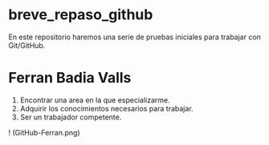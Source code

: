 # breve_repaso_github
En este repositorio haremos una serie de pruebas iniciales para trabajar con Git/GitHub.

# Ferran Badia Valls

1. Encontrar una area en la que especializarme.
2. Adquirir los conocimientos necesarios para trabajar.
3. Ser un trabajador competente.

! (GitHub-Ferran.png)
